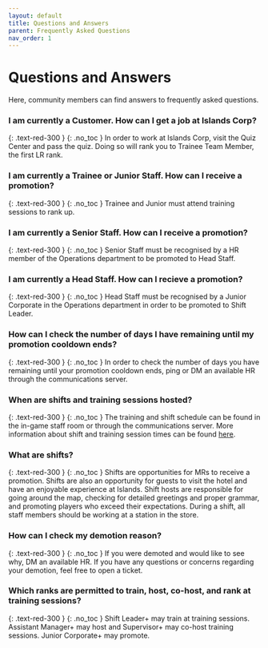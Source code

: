 ```yaml
---
layout: default
title: Questions and Answers
parent: Frequently Asked Questions
nav_order: 1
---
```


# Questions and Answers

Here, community members can find answers to frequently asked questions.

### I am currently a Customer. How can I get a job at Islands Corp?
{: .text-red-300 }
{: .no_toc }
In order to work at Islands Corp, visit the Quiz Center and pass the quiz. Doing so will rank you to Trainee Team Member, the first LR rank.

### I am currently a Trainee or Junior Staff. How can I receive a promotion?
{: .text-red-300 }
{: .no_toc }
Trainee and Junior must attend training sessions to rank up. 

### I am currently a Senior Staff. How can I receive a promotion?
{: .text-red-300 }
{: .no_toc }
Senior Staff must be recognised by a HR member of the Operations department to be promoted to Head Staff.

### I am currently a Head Staff. How can I recieve a promotion?
{: .text-red-300 }
{: .no_toc }
Head Staff must be recognised by a Junior Corporate in the Operations department in order to be promoted to Shift Leader.

### How can I check the number of days I have remaining until my promotion cooldown ends? 
{: .text-red-300 }
{: .no_toc }
In order to check the number of days you have remaining until your promotion cooldown ends, ping or DM an available HR through the communications server.

### When are shifts and training sessions hosted? 
{: .text-red-300 }
{: .no_toc }
The training and shift schedule can be found in the in-game staff room or through the communications server. More information about shift and training session times can be found [here](https://zimo-gu.github.io/islandscorpdocs/staff-information).

### What are shifts?
{: .text-red-300 }
{: .no_toc }
Shifts are opportunities for MRs to receive a promotion. Shifts are also an opportunity for guests to visit the hotel and have an enjoyable experience at Islands. Shift hosts are responsible for going around the map, checking for detailed greetings and proper grammar, and promoting players who exceed their expectations. During a shift, all staff members should be working at a station in the store.

### How can I check my demotion reason?
{: .text-red-300 }
{: .no_toc }
If you were demoted and would like to see why, DM an available HR. If you have any questions or concerns regarding your demotion, feel free to open a ticket. 

### Which ranks are permitted to train, host, co-host, and rank at training sessions? 
{: .text-red-300 }
{: .no_toc }
Shift Leader+ may train at training sessions. Assistant Manager+ may host and Supervisor+ may co-host training sessions. Junior Corporate+ may promote.
